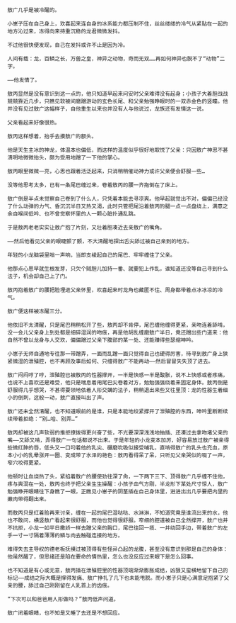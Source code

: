 

	敖广几乎是被冷醒的。

	小崽子压在自己身上，欢喜起来连自身的冰系能力都压制不住，丝丝缕缕的冷气从紧贴在一起的地方沁过来，冻得向来持重沉稳的龙君微微发抖。

	不过他很快便发现，自己在发抖或许不止是因为冷。

	人间有载：龙，百鳞之长，万兽之皇，神异之动物，奇而无双……再如何神异也脱不了“动物”二字。

	——他发情了。

	敖丙显然是没有意识到这一点的，他只知道早起来问安时父亲难得没有起身；小孩子大着胆战战兢兢靠近几步，只瞧见软被间磨蹭游动的玄色长尾、和父亲勉强睁眼时的一双赤金色的竖瞳。他并没有见过敖广这幅样子，自他重生以来也并没有人与他说过，龙族还有发情这一说。

	父亲看起来好像很热。

	敖丙这样想着，抬手去摸敖广的额头。

	他是天生主冰的神龙，体温本也偏低，而这样的温度似乎很好地取悦了父亲：只因敖广神思不甚清明地微微抬头，颇为受用地蹭了一下他的掌心。

	敖丙眼里微微一亮，心思也跟着活泛起来，只消稍稍催动神力或许父亲便会舒服一些…

	没等他思考太多，已有一条尾巴缠过来，卷着敖丙的腰一齐拖倒在了床上。

	敖广倒是半点未觉察自己卷到了什么人，只凭着本能去寻凉爽。他早起就觉出不对，偏偏已经没了什么动弹的力气、昏沉沉半日又热又渴，此时只管把尾沿着敖丙的腿一点一点盘绕上，满意之余自喉间低吟、也不曾觉察怀里的人一颗心脏扑通乱跳。

	于是敖丙老老实实让敖广抱了片刻，又壮着胆凑近去亲敖广的嘴角。

	——然后他看见父亲的眼睫颤了颤，不大清醒地探出舌尖舔过被自己亲到的地方。

	年轻的小龙脑袋里嗡一声响，当即支棱起自己的尾巴、牢牢缠住了父亲。

	他那点心思早就生根发芽，只欠个贼胆儿加持一番、就要犯上作乱，谁知道还没等自己寻到什么法子，机会却自己上了门。

	敖丙抱着敖广的腰把脸埋进父亲怀里，欢喜起来时龙角也藏匿不住、周身都带着点冰冰凉的冷气。

	敖广便这样被冻醒三分。

	他依旧不太清醒，只是尾巴稍稍松开了些，敖丙却不肯停，尾巴缠他缠得更紧，亲吻连着舔啃，没一会儿父亲身上到处都是细碎湿润的吻痕，再是他胡乱缠磨敖广半日，竟还蹭出些门道来：他自然不曾以龙身与人交欢，偏偏蹭过父亲下腹部的某一处、还能赚得些瑟缩呻吟。

	小崽子无师自通地专往那一带蹭弄，一面而乱蹭一面只觉得自己也硬得厉害，待寻到敖广身上狭紧微湿的泄殖腔，也不再顾及事后如何、只缠得敖广不能再动——然后冒冒失失顶了进去。

	敖广闷闷哼了哼，泄殖腔已被敖丙的性器撑开，一半是快感一半是酸胀，说不上快感或者疼痛，也说不上喜欢还是难受，他只是喘息着用尾巴尖卷着对方，勉勉强强绕着来固定身体。敖丙倒是舒服得几乎想哭，不甚得要领地依着人形交媾的法子，稍稍退出来些又往里顶：龙的性器生着细小的倒刺，这般一动，敖广直接叫出了声。

	敖广还未全然清醒，也不知道眼前的是谁，只是本能地绞紧撑开了泄殖腔的东西，呻吟里断断续续带着拒绝：“别…哈、别弄…”

	敖丙却被这几声软弱的推拒撩拨得更兴奋了些，不光要深深浅浅地抽插、还凑过去拿吻堵父亲的嘴——又舔又啃，弄得敖广一句话都说不出来。于是年轻的小龙变本加厉，好容易放过敖广被亲得些微红肿的唇，低头又一口叼着他的乳尖、碾磨吮吸似接受哺乳，直啃得敖广的乳头也充血，原本小小的乳晕涨开一圈、变成带了水泽的艳色：敖丙看得呆了呆，只听见父亲哭似的啜了一声，窄穴咬得更紧。

	他顿时让血烧热了头，紧掐着敖广的腰使劲往深了肏，一下两下三下、顶得敖广几乎缠不住他，疼与爽混在一处，敖丙也终于把父亲生生操醒：小孩子血气方刚，半龙形下某处尺寸惊人，敖广勉强睁开眼睛往下身瞧了一眼，正瞧见小崽子的阴茎插在自己身体里，进进出出几乎要把内里的嫩肉带得翻出来。

	而敖丙只是红着脸再来讨亲，缠在一起的尾巴湿哒哒、水淋淋，不知道究竟是谁流出来的水，他也不敢问，横竖敖广看起来很舒服，而他也觉得很舒服。窄细的腔道被自己全然撑开，敖广也并不抗拒，小龙一如平日撒娇一样去蹭父亲的胸口，尾巴往回一揽、一并绕回手边，带着敖广的左手一寸一寸隔着薄薄的鳞与肉去触碰连接的地方。

	难得失去主导权的德老板抚摸过被顶得有些怪异凸起的龙腹，甚至没有意识到那是自己的身体：他虽然醒了，但思绪还是陷在要命的情热里，怎么也没反应过来眼下是怎么回事。

	也不知道是有心或无意，敖丙插在泄殖腔里的性器顶端渐渐膨胀成结，凶狠又蛮横地留下自己的标记——成结之际大概是撑得发痛、敖广挣扎了几下也未能甩脱。而小崽子只是心满意足抱紧了父亲的腰，舔过自己刚刚留在人乳首上的齿痕。

	“下次可以和爸爸用人形做吗？”敖丙低声问道。

	敖广闭着眼睛，也不知是又睡了去还是不想回应。

